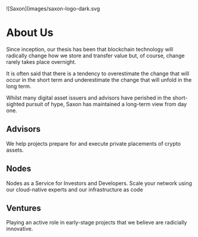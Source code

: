 ![Saxon](images/saxon-logo-dark.svg                    

# About Us

Since inception, our thesis has been that blockchain technology will radically change how we store and transfer value but, of course, change rarely takes place overnight.

It is often said that there is a tendency to overestimate the change that will occur in the short term and underestimate the change that will unfold in the long term.

Whilst many digital asset issuers and advisors have perished in the short-sighted pursuit of hype, Saxon has maintained a long-term view from day one.

## Advisors

We help projects prepare for and execute private placements of crypto assets.


## Nodes

Nodes as a Service for Investors and Developers. Scale your network using our cloud-native experts and our infrastructure as code


## Ventures

Playing an active role in early-stage projects that we believe are radicially innovative.
